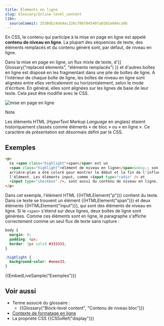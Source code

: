 ```yaml
---
title: Éléments en ligne
slug: Glossary/Inline-level_content
l10n:
  sourceCommit: 2530db14de9ac226cf06f84540fa0101e804ca9b
---
```


En CSS, le contenu qui participe à la mise en page en ligne est appelé **contenu de niveau en ligne**. La plupart des séquences de texte, des éléments remplacés et du contenu généré sont, par défaut, de niveau en ligne.

Dans la mise en page en ligne, un flux mixte de texte, d'{{ Glossary("replaced elements", "éléments remplacés") }} et d'autres boîtes en ligne est disposé en les fragmentant dans une pile de boîtes de ligne. À l'intérieur de chaque boîte de ligne, les boîtes de niveau en ligne sont alignées entre elles verticalement ou horizontalement, selon le mode d'écriture. En général, elles sont alignées sur les lignes de base de leur texte. Cela peut être modifié avec le CSS.

![mise en page en ligne](inline_layout.png)

> [!NOTE]
> Les éléments HTML (<i lang="en">HyperText Markup Language</i> en anglais) étaient historiquement classés comme éléments «&nbsp;de bloc&nbsp;» ou «&nbsp;en ligne&nbsp;». Ce caractère de présentation est désormais défini par le CSS.

## Exemples

```html
<p>
  Ce <span class="highlight">span</span> est un
  <span class="highlight">élément de niveau en ligne</span>&nbsp;; son
  arrière-plan a été coloré pour montrer le début et la fin de l'influence de
  l'élément. Les éléments input, comme <input type="radio" /> et
  <input type="checkbox" />, sont aussi du contenu de niveau en ligne.
</p>
```

Dans cet exemple, l'élément HTML {{HTMLElement("p")}} contient du texte. Dans ce texte se trouvent un élément {{HTMLElement("span")}} et deux éléments {{HTMLElement("input")}}, qui sont des éléments de niveau en ligne. Si le `<span>` s'étend sur deux lignes, deux boîtes de ligne sont générées. Comme ces éléments sont en ligne, le paragraphe s'affiche correctement comme un seul flux de texte sans rupture&nbsp;:

```css hidden
body {
  margin: 0;
  padding: 4px;
  border: 1px solid #333333;
}

.highlight {
  background-color: #eeee33;
}
```

{{EmbedLiveSample("Exemples")}}

## Voir aussi

- Terme associé du glossaire&nbsp;:
  - {{Glossary("Block-level content", "Contenu de niveau bloc")}}
- [Contexte de formatage en ligne](/fr/docs/Web/CSS/CSS_inline_layout/Inline_formatting_context)
- La propriété CSS {{CSSxRef("display")}}

